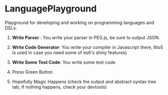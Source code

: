 # LanguagePlayground
Playground for developing and working on programming languages and DSLs.

1. **Write Parser** : You write your parser in PEG.js, be sure to output JSON. 

2. **Write Code Generator**: You write your compiler in Javascript (here, 6to5 is used in case you need some of es6's shiny features)

3. **Write Some Test Code**: You write some test code

4. Press Green Button

5. Hopefully Magic Happens (check the output and abstract syntax tree tab, if nothing happens, check your devtools)

